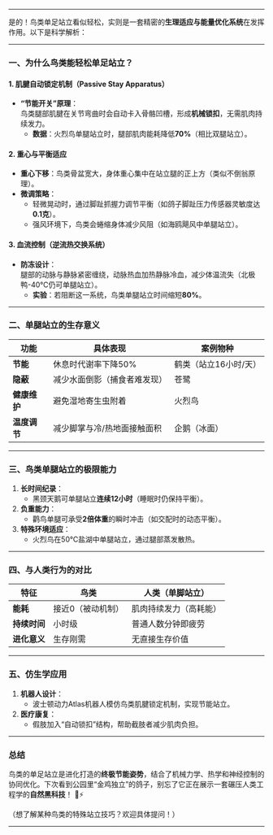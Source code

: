 
---

是的！鸟类单足站立看似轻松，实则是一套精密的**生理适应与能量优化系统**在发挥作用。以下是科学解析：

---

### ​**一、为什么鸟类能轻松单足站立？​**​

#### ​**1. 肌腱自动锁定机制（Passive Stay Apparatus）​**​

- ​**​“节能开关”原理**​：  
    鸟类腿部肌腱在关节弯曲时会自动卡入骨骼凹槽，形成**机械锁扣**，无需肌肉持续发力。
    - ​**数据**​：火烈鸟单腿站立时，腿部肌肉能耗降低**70%​**​（相比双腿站立）。

#### ​**2. 重心与平衡适应**​

- ​**重心下移**​：鸟类骨盆宽大，身体重心集中在站立腿的正上方（类似不倒翁原理）。
- ​**微调策略**​：
    - 轻微晃动时，通过脚趾抓握力调节平衡（如鸽子脚趾压力传感器灵敏度达**0.1克**）。
    - 强风环境下，鸟类会蜷缩身体减少风阻（如海鸥飓风中单腿站立）。

#### ​**3. 血流控制（逆流热交换系统）​**​

- ​**防冻设计**​：  
    腿部的动脉与静脉紧密缠绕，动脉热血加热静脉冷血，减少体温流失（北极鸭-40℃仍可单腿站立）。
    - ​**实验**​：若阻断这一系统，鸟类单腿站立时间缩短**80%​**。

---

### ​**二、单腿站立的生存意义**​

|​**功能**​|具体表现|案例物种|
|---|---|---|
|​**节能**​|休息时代谢率下降50%|鹤类（站立16小时/天）|
|​**隐蔽**​|减少水面倒影（捕食者难发现）|苍鹭|
|​**健康维护**​|避免湿地寄生虫附着|火烈鸟|
|​**温度调节**​|减少脚掌与冷/热地面接触面积|企鹅（冰面）|

---

### ​**三、鸟类单腿站立的极限能力**​

1. ​**长时间纪录**​：
    - 黑颈天鹅可单腿站立**连续12小时**​（睡眠时仍保持平衡）。
2. ​**负重能力**​：
    - 鹳鸟单腿可承受**2倍体重**的瞬时冲击（如交配时的动态平衡）。
3. ​**特殊环境适应**​：
    - 火烈鸟在50℃盐湖中单腿站立，通过腿部蒸发散热。

---

### ​**四、与人类行为的对比**​

|​**特征**​|鸟类|人类（单脚站立）|
|---|---|---|
|​**能耗**​|接近0（被动机制）|肌肉持续发力（高耗能）|
|​**持续时间**​|小时级|普通人数分钟即疲劳|
|​**进化意义**​|生存刚需|无直接生存价值|

---

### ​**五、仿生学应用**​

1. ​**机器人设计**​：
    - 波士顿动力Atlas机器人模仿鸟类肌腱锁定机制，实现节能站立。
2. ​**医疗康复**​：
    - 假肢加入“自动锁扣”结构，帮助截肢者减少肌肉负担。

---

### ​**总结**​

鸟类的单足站立是进化打造的**终极节能姿势**，结合了机械力学、热学和神经控制的协同优化。下次看到公园里“金鸡独立”的鸽子，别忘了它正在展示一套碾压人类工程学的**自然黑科技**​！ 🦩⚡

（想了解某种鸟类的特殊站立技巧？欢迎具体提问！）

---

